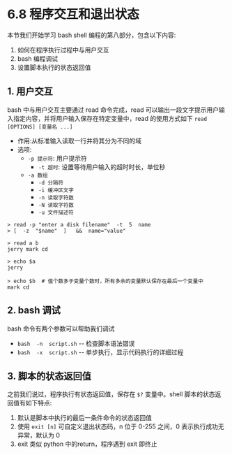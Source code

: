 # 6.8 程序交互和退出状态
本节我们开始学习 bash shell 编程的第八部分，包含以下内容:
1. 如何在程序执行过程中与用户交互
2. bash 编程调试
3. 设置脚本执行的状态返回值

## 1. 用户交互
bash 中与用户交互主要通过 read 命令完成，read 可以输出一段文字提示用户输入指定内容，并将用户输入保存在特定变量中，read 的使用方式如下
`read [OPTIONS] [变量名 ...]`
- 作用:从标准输入读取一行并将其分为不同的域
- 选项:
  - `-p 提示符`: 用户提示符
	- `-t 超时`: 设置等待用户输入的超时时长，单位秒
  - `-a 数组`
	- `-d 分隔符`
	- `-i 缓冲区文字`
	- `-n 读取字符数`
	- `-N 读取字符数`
	- `-u 文件描述符`

```
> read -p "enter a disk filename"  -t  5  name
> [  -z  "$name"  ]   &&  name="value"

> read a b
jerry mark cd

> echo $a
jerry

> echo $b  # 值个数多于变量个数时，所有多余的变量默认保存在最后一个变量中
mark cd
```

## 2. bash 调试
bash 命令有两个参数可以帮助我们调试
- `bash  -n  script.sh`  -- 检查脚本语法错误
- `bash  -x  script.sh`  --  单步执行，显示代码执行的详细过程


## 3. 脚本的状态返回值
之前我们说过，程序执行有状态返回值，保存在 `$?` 变量中。shell 脚本的状态返回值有如下特点:
1. 默认是脚本中执行的最后一条件命令的状态返回值
2. 使用 `exit [n]` 可自定义退出状态码，n 位于 0-255 之间，0 表示执行成功无异常，默认为 0
3. exit 类似 python 中的return，程序遇到 exit 即终止
